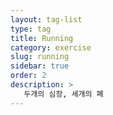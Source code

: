 ```yaml
---
layout: tag-list
type: tag
title: Running
category: exercise
slug: running
sidebar: true
order: 2
description: > 
   두개의 심장, 세개의 폐
---
```

